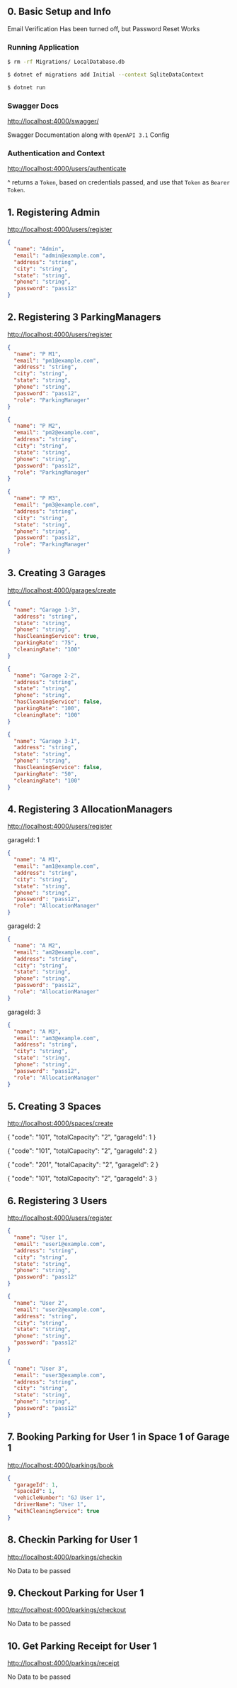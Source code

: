 ﻿## 0. Basic Setup and Info

Email Verification Has been turned off, but Password Reset Works

### Running Application
```bash
$ rm -rf Migrations/ LocalDatabase.db

$ dotnet ef migrations add Initial --context SqliteDataContext

$ dotnet run
```

### Swagger Docs
[http://localhost:4000/swagger/](http://localhost:4000/swagger/)

Swagger Documentation along with `OpenAPI 3.1` Config

### Authentication and Context
[http://localhost:4000/users/authenticate](http://localhost:4000/users/authenticate)

^ returns a `Token`, based on credentials passed, and use that `Token` as `Bearer Token`.

## 1. Registering Admin

[http://localhost:4000/users/register](http://localhost:4000/users/register)

```json
{
  "name": "Admin",
  "email": "admin@example.com",
  "address": "string",
  "city": "string",
  "state": "string",
  "phone": "string",
  "password": "pass12"
}
```

## 2. Registering 3 ParkingManagers

[http://localhost:4000/users/register](http://localhost:4000/users/register)

```json
{
  "name": "P M1",
  "email": "pm1@example.com",
  "address": "string",
  "city": "string",
  "state": "string",
  "phone": "string",
  "password": "pass12",
  "role": "ParkingManager"
}

{
  "name": "P M2",
  "email": "pm2@example.com",
  "address": "string",
  "city": "string",
  "state": "string",
  "phone": "string",
  "password": "pass12",
  "role": "ParkingManager"
}

{
  "name": "P M3",
  "email": "pm3@example.com",
  "address": "string",
  "city": "string",
  "state": "string",
  "phone": "string",
  "password": "pass12",
  "role": "ParkingManager"
}
```
## 3. Creating 3 Garages

[http://localhost:4000/garages/create](http://localhost:4000/garages/create)

```json
{
  "name": "Garage 1-3",
  "address": "string",
  "state": "string",
  "phone": "string",
  "hasCleaningService": true,
  "parkingRate": "75",
  "cleaningRate": "100"
}

{
  "name": "Garage 2-2",
  "address": "string",
  "state": "string",
  "phone": "string",
  "hasCleaningService": false,
  "parkingRate": "100",
  "cleaningRate": "100"
}

{
  "name": "Garage 3-1",
  "address": "string",
  "state": "string",
  "phone": "string",
  "hasCleaningService": false,
  "parkingRate": "50",
  "cleaningRate": "100"
}
```

## 4. Registering 3 AllocationManagers

[http://localhost:4000/users/register](http://localhost:4000/users/register)

garageId: 1
```json
{
  "name": "A M1",
  "email": "am1@example.com",
  "address": "string",
  "city": "string",
  "state": "string",
  "phone": "string",
  "password": "pass12",
  "role": "AllocationManager"
}
```

garageId: 2
```json
{
  "name": "A M2",
  "email": "am2@example.com",
  "address": "string",
  "city": "string",
  "state": "string",
  "phone": "string",
  "password": "pass12",
  "role": "AllocationManager"
}
```

garageId: 3
```json
{
  "name": "A M3",
  "email": "am3@example.com",
  "address": "string",
  "city": "string",
  "state": "string",
  "phone": "string",
  "password": "pass12",
  "role": "AllocationManager"
}
```

## 5. Creating 3 Spaces

[http://localhost:4000/spaces/create](http://localhost:4000/spaces/create)

{
  "code": "101",
  "totalCapacity": "2",
  "garageId": 1
}

{
  "code": "101",
  "totalCapacity": "2",
  "garageId": 2
}

{
  "code": "201",
  "totalCapacity": "2",
  "garageId": 2
}

{
  "code": "101",
  "totalCapacity": "2",
  "garageId": 3
}

## 6. Registering 3 Users

[http://localhost:4000/users/register](http://localhost:4000/users/register)

```json
{
  "name": "User 1",
  "email": "user1@example.com",
  "address": "string",
  "city": "string",
  "state": "string",
  "phone": "string",
  "password": "pass12"
}

{
  "name": "User 2",
  "email": "user2@example.com",
  "address": "string",
  "city": "string",
  "state": "string",
  "phone": "string",
  "password": "pass12"
}

{
  "name": "User 3",
  "email": "user3@example.com",
  "address": "string",
  "city": "string",
  "state": "string",
  "phone": "string",
  "password": "pass12"
}
```

## 7. Booking Parking for User 1 in Space 1 of Garage 1

[http://localhost:4000/parkings/book](http://localhost:4000/parkings/book)

```json
{
  "garageId": 1,
  "spaceId": 1,
  "vehicleNumber": "GJ User 1",
  "driverName": "User 1",
  "withCleaningService": true
}
```

## 8. Checkin Parking for User 1
[http://localhost:4000/parkings/checkin](http://localhost:4000/parkings/checkin)

No Data to be passed

## 9. Checkout Parking for User 1
[http://localhost:4000/parkings/checkout](http://localhost:4000/parkings/checkout)

No Data to be passed

## 10. Get Parking Receipt for User 1
[http://localhost:4000/parkings/receipt](http://localhost:4000/parkings/receipt)

No Data to be passed